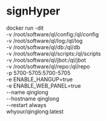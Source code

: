 # signHyper

docker run -dit \
-v /root/software/ql/config:/ql/config \
-v /root/software/ql/log:/ql/log \
-v /root/software/ql/db:/ql/db \
-v /root/software/ql/scripts:/ql/scripts \
-v /root/software/ql/jbot:/ql/jbot \
-v /root/software/ql/repo:/ql/repo \
-p 5700-5705:5700-5705 \
-e ENABLE_HANGUP=true \
-e ENABLE_WEB_PANEL=true \
--name qinglong \
--hostname qinglong \
--restart always \
whyour/qinglong:latest